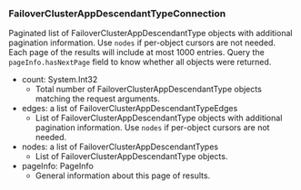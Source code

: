 ### FailoverClusterAppDescendantTypeConnection
Paginated list of FailoverClusterAppDescendantType objects with additional pagination information. Use `nodes` if per-object cursors are not needed. Each page of the results will include at most 1000 entries. Query the `pageInfo.hasNextPage` field to know whether all objects were returned.

- count: System.Int32
  - Total number of FailoverClusterAppDescendantType objects matching the request arguments.
- edges: a list of FailoverClusterAppDescendantTypeEdges
  - List of FailoverClusterAppDescendantType objects with additional pagination information. Use `nodes` if per-object cursors are not needed.
- nodes: a list of FailoverClusterAppDescendantTypes
  - List of FailoverClusterAppDescendantType objects.
- pageInfo: PageInfo
  - General information about this page of results.
